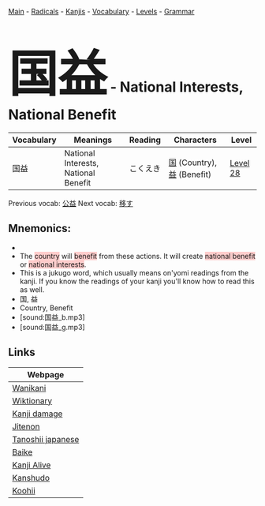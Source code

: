<style> bigfont {font-size: 100px}</style>
[Main](../README.md) -
[Radicals](../radicals.md) -
[Kanjis](../kanjis.md) -
[Vocabulary](../vocabulary.md) -
[Levels](../levels.md) -
[Grammar](../grammar.md)
# <bigfont> 国益</bigfont> - National Interests, National Benefit 

| Vocabulary | Meanings | Reading | Characters | Level |
| --- | --- | --- | --- | --- |
| 国益 | National Interests, National Benefit | こくえき |  [国](../kanjis/国.md) (Country), [益](../kanjis/益.md) (Benefit) | [Level 28](../levels/wk_level28.md) |

Previous vocab: [公益](公益.md) Next vocab: [移す](移す.md) 

## Mnemonics:

* 
* The <span style="background-color:#ffcccb"> country</span> will <span style="background-color:#ffcccb"> benefit</span> from these actions. It will create <span style="background-color:#ffcccb"> national benefit</span> or <span style="background-color:#ffcccb"> national interests</span>.
* This is a jukugo word, which usually means on'yomi readings from the kanji. If you know the readings of your kanji you'll know how to read this as well.
* 国, 益
* Country, Benefit
* [sound:国益_b.mp3]
* [sound:国益_g.mp3]


## Links 

| Webpage |
| --- |
| [Wanikani          ](https://www.wanikani.com/kanji/国益) |
| [Wiktionary        ](https://en.wiktionary.org/wiki/国益) |
| [Kanji damage      ](http://www.kanjidamage.com/kanji/search?utf8=✓&q=国益) |
| [Jitenon           ](https://jitenon.com/kanji/国益) |
| [Tanoshii japanese ](https://www.tanoshiijapanese.com/dictionary/kanji.cfm?k=国益) |
| [Baike             ](https://baike.baidu.com/item/国益) |
| [Kanji Alive       ](https://app.kanjialive.com/国益) |
| [Kanshudo          ](https://www.kanshudo.com/searchmn?q=国益) |
| [Koohii            ](https://kanji.koohii.com/study/kanji/国益) |
